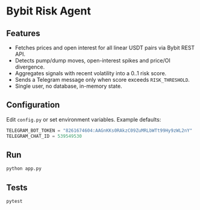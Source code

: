 # Bybit Risk Agent


## Features

- Fetches prices and open interest for all linear USDT pairs via Bybit REST API.
- Detects pump/dump moves, open-interest spikes and price/OI divergence.
- Aggregates signals with recent volatility into a 0..1 risk score.
- Sends a Telegram message only when score exceeds `RISK_THRESHOLD`.
- Single user, no database, in-memory state.


## Configuration

Edit `config.py` or set environment variables. Example defaults:

```python
TELEGRAM_BOT_TOKEN = "8261674604:AAGnKKs0RAkzC09ZuMRLbWTt99Hy9zWL2nY"
TELEGRAM_CHAT_ID = 539549530
```

## Run

```bash
python app.py
```

## Tests

```bash
pytest
```
